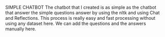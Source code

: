 SIMPLE CHATBOT
 The chatbot that I created is as simple as the chatbot that answer the simple questions answer by using the nltk and using Chat and Reflections. This process is really easy and fast processing without using any dataset here. We can add the questions and the answers manually here.
